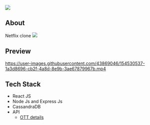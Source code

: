 

 ![](https://i.imgur.com/QflsiAd.png)

## About 

Netflix clone
![](https://i.imgur.com/YXKFVTE.jpg)

## Preview

https://user-images.githubusercontent.com/43869046/154530537-1a3d8696-cb2f-4a8d-8e9b-3ae67879967b.mp4




## Tech Stack
- React JS
- Node Js and Express Js
- CassandraDB
- API 
    - [OTT details](https://rapidapi.com/gox-ai-gox-ai-default/api/ott-details/)

